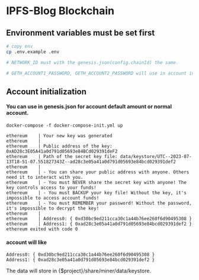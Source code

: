 # IPFS-Blog Blockchain

## Environment variables must be set first
```bash
# copy env
cp .env.example .env

# NETWORK_ID must with the genesis.json(config.chainId) the same. 

# GETH_ACCOUNT1_PASSWORD, GETH_ACCOUNT2_PASSWORD will use in account initialization.

```
## Account initialization
#### You can use in genesis.json for account default amount or normal account.
```
docker-compose -f docker-compose-init.yml up
```
```
ethereum    | Your new key was generated
ethereum    | 
ethereum    | Public address of the key:   0xAD28c3E05A41a0d791d05693e84BCd029391deF2
ethereum    | Path of the secret key file: data/keystore/UTC--2023-07-13T18-51-07.551827343Z--ad28c3e05a41a0d791d05693e84bcd029391def2
ethereum    | 
ethereum    | - You can share your public address with anyone. Others need it to interact with you.
ethereum    | - You must NEVER share the secret key with anyone! The key controls access to your funds!
ethereum    | - You must BACKUP your key file! Without the key, it's impossible to access account funds!
ethereum    | - You must REMEMBER your password! Without the password, it's impossible to decrypt the key!
ethereum    | 
ethereum    | Address0: { 0xd30bc9ed211cca30c1a44b76ee260f6d90495308 }
ethereum    | Address1: { 0xad28c3e05a41a0d791d05693e84bcd029391def2 }
ethereum exited with code 0
```
#### account will like
```
Address0: { 0xd30bc9ed211cca30c1a44b76ee260f6d90495308 }
Address1: { 0xad28c3e05a41a0d791d05693e84bcd029391def2 }
```
The data will store in {$project}/share/miner/data/keystore.
